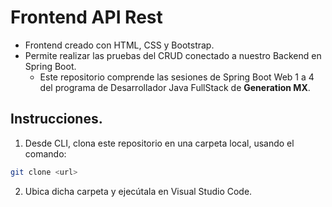 # Frontend API Rest
- Frontend creado con HTML, CSS y Bootstrap. 
- Permite realizar las pruebas del CRUD conectado a nuestro Backend en Spring Boot.
  - Este repositorio comprende las sesiones de Spring Boot Web 1 a 4 del programa de Desarrollador Java FullStack de **Generation MX**.

## Instrucciones.
1. Desde CLI, clona este repositorio en una carpeta local, usando el comando:
```sh
git clone <url>
```
2. Ubica dicha carpeta y ejecútala en Visual Studio Code.
